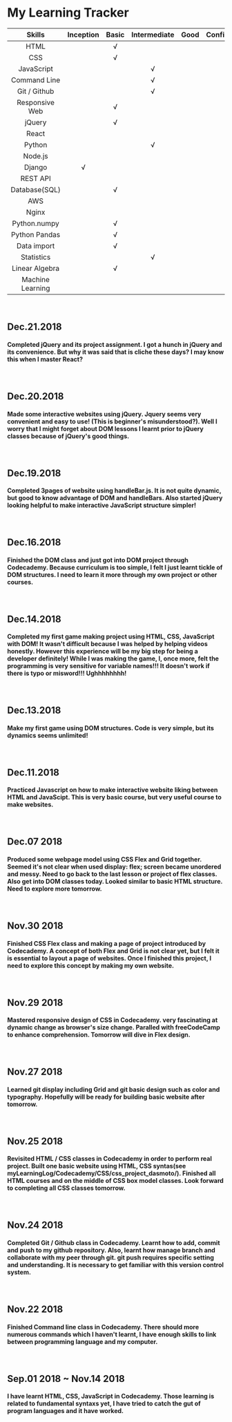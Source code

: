 My Learning Tracker
===================


| Skills         | Inception    | Basic        | Intermediate | Good         | Confident    | Excellent    |
| :------------: | :----------: | :----------: | :----------: | :----------: | :----------: | :----------: |
| HTML           |              | √            |              |              |              |              |
| CSS            |              | √            |              |              |              |              |
| JavaScript     |              |              |  √           |              |              |              |
| Command Line   |              |              |  √           |              |              |              |
| Git / Github   |              |              |  √           |              |              |              |
| Responsive Web |              | √            |              |              |              |              |
| jQuery         |              | √            |              |              |              |              |
| React          |              |              |              |              |              |              |
| Python         |              |              |  √           |              |              |              |
| Node.js        |              |              |              |              |              |              |
| Django         | √            |              |              |              |              |              |
| REST API       |              |              |              |              |              |              |
| Database(SQL)  |              | √            |              |              |              |              |
| AWS            |              |              |              |              |              |              |
| Nginx          |              |              |              |              |              |              |
| Python.numpy   |              | √            |              |              |              |              |
| Python Pandas  |              | √            |              |              |              |              |
| Data import    |              | √            |              |              |              |              |
| Statistics     |              |              | √            |              |              |              |
| Linear Algebra |              | √            |              |              |              |              |
| Machine Learning|              |              |              |              |              |              |

<br>

Dec.21.2018
-----------
#### Completed jQuery and its project assignment. I got a hunch in jQuery and its convenience. But why it was said that is cliche these days? I may know this when I master React?
<br>


Dec.20.2018
-----------
#### Made some interactive websites using jQuery. Jquery seems very convenient and easy to use! (This is beginner's misunderstood?). Well I worry that I might forget about DOM lessons I learnt prior to jQuery classes because of jQuery's good things.
<br>


Dec.19.2018
-----------
#### Completed 3pages of website using handleBar.js. It is not quite dynamic, but good to know advantage of DOM and handleBars. Also started jQuery looking helpful to make interactive JavaScript structure simpler!
<br>


Dec.16.2018
-----------
#### Finished the DOM class and just got into DOM project through Codecademy. Because curriculum is too simple, I felt I just learnt tickle of DOM structures. I need to learn it more through my own project or other courses.
<br>


Dec.14.2018
-----------
#### Completed my first game making project using HTML, CSS, JavaScript with DOM! It wasn't difficult because I was helped by helping videos honestly. However this experience will be my big step for being a developer definitely! While I was making the game, I, once more, felt the programming is very sensitive for variable names!!! It doesn't work if there is typo or misword!!! Ughhhhhhhh!
<br>


Dec.13.2018
-----------
#### Make my first game using DOM structures. Code is very simple, but its dynamics seems unlimited!
<br>


Dec.11.2018
-----------
#### Practiced Javascript on how to make interactive website liking between HTML and JavaScipt. This is very basic course, but very useful course to make websites.
<br>


Dec.07 2018
-----------
#### Produced some webpage model using CSS Flex and Grid together. Seemed it's not clear when used display: flex; screen became unordered and messy. Need to go back to the last lesson or project of flex classes. Also get into DOM classes today. Looked similar to basic HTML structure. Need to explore more tomorrow.
<br>


Nov.30 2018
-----------
#### Finished CSS Flex class and making a page of project introduced by Codecademy. A concept of both Flex and Grid is not clear yet, but I felt it is essential to layout a page of websites. Once I finished this project, I need to explore this concept by making my own website.
<br>

Nov.29 2018
-----------
#### Mastered responsive design of CSS in Codecademy. very fascinating at dynamic change as browser's size change. Paralled with freeCodeCamp to enhance comprehension. Tomorrow will dive in Flex design.
<br>

Nov.27 2018
-----------
#### Learned git display including Grid and git basic design such as color and typography. Hopefully will be ready for building basic website after tomorrow.
<br>

Nov.25 2018
-----------
#### Revisited HTML / CSS classes in Codecademy in order to perform real project. Built one basic website using HTML, CSS syntas(see myLearningLog/Codecademy/CSS/css_project_dasmoto/). Finished all HTML courses and on the middle of CSS box model classes. Look forward to completing all CSS classes tomorrow.
<br>

Nov.24 2018
-----------
#### Completed Git / Github class in Codecademy. Learnt how to add, commit and push to my github repository. Also, learnt how manage branch and collaborate with my peer through git. git push requires specific setting and understanding. It is necessary to get familiar with this version control system.
<br>

Nov.22 2018
-----------
#### Finished Command line class in Codecademy. There should more numerous commands which I haven't learnt, I have enough skills to link between programming language and my computer.
<br>

Sep.01 2018 ~ Nov.14 2018
-----------
#### I have learnt HTML, CSS, JavaScript in Codecademy. Those learning is related to fundamental syntaxs yet, I have tried to catch the gut of program languages and it have worked.
